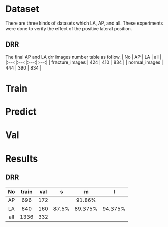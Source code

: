 <!--
 * @Description: 
 * @version: 
 * @Author: ThreeStones1029 2320218115@qq.com
 * @Date: 2024-04-09 09:02:50
 * @LastEditors: ShuaiLei
 * @LastEditTime: 2024-04-10 12:06:42
-->
# Dataset
There are three kinds of datasets which LA, AP, and all. 
These experiments were done to verify the effect of the positive lateral position.
## DRR
The final AP and LA drr images number table as follow.
| No | AP | LA | all |
|:---:|:---:|:---:|:---:|
| fracture_images | 424 | 410 | 834 |
| normal_images | 444 | 390 | 834 |

# Train

# Predict

# Val

# Results
## DRR
| No | train | val | s | m | l | 
|:---:|:---:|:---:|:---:|:---:|:---:|
| AP | 696 | 172 |  | 91.86% |  |
| LA | 640 | 160 |87.5% | 89.375% | 94.375% |
| all | 1336 | 332 |  |
